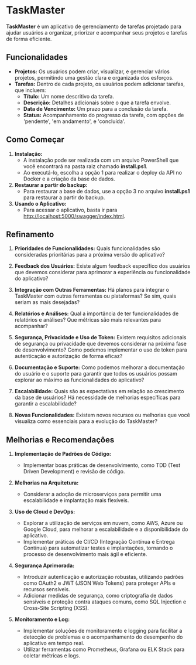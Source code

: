 # TaskMaster

**TaskMaster** é um aplicativo de gerenciamento de tarefas projetado para ajudar usuários a organizar, priorizar e acompanhar seus projetos e tarefas de forma eficiente.

## Funcionalidades

- **Projetos:** Os usuários podem criar, visualizar, e gerenciar vários projetos, permitindo uma gestão clara e organizada dos esforços.
- **Tarefas:** Dentro de cada projeto, os usuários podem adicionar tarefas, que incluem:
  - **Título:** Um nome descritivo da tarefa.
  - **Descrição:** Detalhes adicionais sobre o que a tarefa envolve.
  - **Data de Vencimento:** Um prazo para a conclusão da tarefa.
  - **Status:** Acompanhamento do progresso da tarefa, com opções de 'pendente', 'em andamento', e 'concluída'.

## Como Começar

1. **Instalação:**
   - A instalação pode ser realizada com um arquivo PowerShell que você encontrará na pasta raiz chamado **install.ps1**.
   - Ao executá-lo, escolha a opção 1 para realizar o deploy da API no Docker e a criação da base de dados.
2. **Restaurar a partir do backup:**
   - Para restaurar a base de dados, use a opção 3 no arquivo **install.ps1** para restaurar a partir do backup.
3. **Usando o Aplicativo:**
   - Para acessar o aplicativo, basta ir para [http://localhost:5000/swagger/index.html](http://localhost:5000/swagger/index.html).

## Refinamento

1. **Prioridades de Funcionalidades:** Quais funcionalidades são consideradas prioritárias para a próxima versão do aplicativo?

2. **Feedback dos Usuários:** Existe algum feedback específico dos usuários que devemos considerar para aprimorar a experiência ou funcionalidade do aplicativo?

3. **Integração com Outras Ferramentas:** Há planos para integrar o TaskMaster com outras ferramentas ou plataformas? Se sim, quais seriam as mais desejadas?

4. **Relatórios e Análises:** Qual a importância de ter funcionalidades de relatórios e análises? Que métricas são mais relevantes para acompanhar?

5. **Segurança, Privacidade e Uso de Token:** Existem requisitos adicionais de segurança ou privacidade que devemos considerar na próxima fase de desenvolvimento? Como podemos implementar o uso de token para autenticação e autorização de forma eficaz?

6. **Documentação e Suporte:** Como podemos melhorar a documentação do usuário e o suporte para garantir que todos os usuários possam explorar ao máximo as funcionalidades do aplicativo?

7. **Escalabilidade:** Quais são as expectativas em relação ao crescimento da base de usuários? Há necessidade de melhorias específicas para garantir a escalabilidade?

8. **Novas Funcionalidades:** Existem novos recursos ou melhorias que você visualiza como essenciais para a evolução do TaskMaster?

## Melhorias e Recomendações

1. **Implementação de Padrões de Código:**

   - Implementar boas práticas de desenvolvimento, como TDD (Test Driven Development) e revisão de código.

2. **Melhorias na Arquitetura:**

   - Considerar a adoção de microserviços para permitir uma escalabilidade e implantação mais flexíveis.

3. **Uso de Cloud e DevOps:**

   - Explorar a utilização de serviços em nuvem, como AWS, Azure ou Google Cloud, para melhorar a escalabilidade e a disponibilidade do aplicativo.
   - Implementar práticas de CI/CD (Integração Contínua e Entrega Contínua) para automatizar testes e implantações, tornando o processo de desenvolvimento mais ágil e eficiente.

4. **Segurança Aprimorada:**

   - Introduzir autenticação e autorização robustas, utilizando padrões como OAuth2 e JWT (JSON Web Tokens) para proteger APIs e recursos sensíveis.
   - Adicionar medidas de segurança, como criptografia de dados sensíveis e proteção contra ataques comuns, como SQL Injection e Cross-Site Scripting (XSS).

5. **Monitoramento e Log:**
   - Implementar soluções de monitoramento e logging para facilitar a detecção de problemas e o acompanhamento do desempenho do aplicativo em tempo real.
   - Utilizar ferramentas como Prometheus, Grafana ou ELK Stack para coletar métricas e logs.
